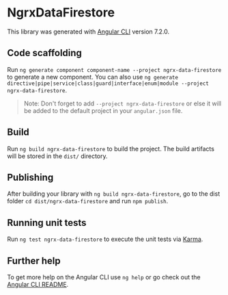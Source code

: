 # NgrxDataFirestore

This library was generated with [Angular CLI](https://github.com/angular/angular-cli) version 7.2.0.

## Code scaffolding

Run `ng generate component component-name --project ngrx-data-firestore` to generate a new component. You can also use `ng generate directive|pipe|service|class|guard|interface|enum|module --project ngrx-data-firestore`.
> Note: Don't forget to add `--project ngrx-data-firestore` or else it will be added to the default project in your `angular.json` file. 

## Build

Run `ng build ngrx-data-firestore` to build the project. The build artifacts will be stored in the `dist/` directory.

## Publishing

After building your library with `ng build ngrx-data-firestore`, go to the dist folder `cd dist/ngrx-data-firestore` and run `npm publish`.

## Running unit tests

Run `ng test ngrx-data-firestore` to execute the unit tests via [Karma](https://karma-runner.github.io).

## Further help

To get more help on the Angular CLI use `ng help` or go check out the [Angular CLI README](https://github.com/angular/angular-cli/blob/master/README.md).
